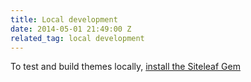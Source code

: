 ```yaml
---
title: Local development
date: 2014-05-01 21:49:00 Z
related_tag: local development
---
```


To test and build themes locally, [install the Siteleaf Gem](https://github.com/siteleaf/siteleaf-gem)
